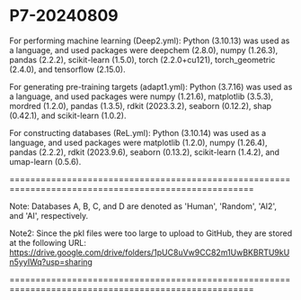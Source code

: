 # P7-20240809
For performing machine learning (Deep2.yml): Python (3.10.13) was used as a language, and used packages were deepchem (2.8.0), numpy (1.26.3), pandas (2.2.2), scikit-learn (1.5.0), torch (2.2.0+cu121), torch_geometric (2.4.0), and tensorflow (2.15.0).

For generating pre-training targets (adapt1.yml): Python (3.7.16) was used as a language, and used packages were numpy (1.21.6), matplotlib (3.5.3), mordred (1.2.0), pandas (1.3.5), rdkit (2023.3.2), seaborn (0.12.2), shap (0.42.1), and scikit-learn (1.0.2).

For constructing databases (ReL.yml): Python (3.10.14) was used as a language, and used packages were matplotlib (1.2.0), numpy (1.26.4), pandas (2.2.2), rdkit (2023.9.6), seaborn (0.13.2), scikit-learn (1.4.2), and umap-learn (0.5.6).

=====================================================================================================

Note: Databases A, B, C, and D are denoted as 'Human', 'Random', 'AI2', and 'AI', respectively.

Note2: Since the pkl files were too large to upload to GitHub, they are stored at the following URL:
https://drive.google.com/drive/folders/1pUC8uVw9CC82m1UwBKBRTU9kUn5yyIWq?usp=sharing

=====================================================================================================

